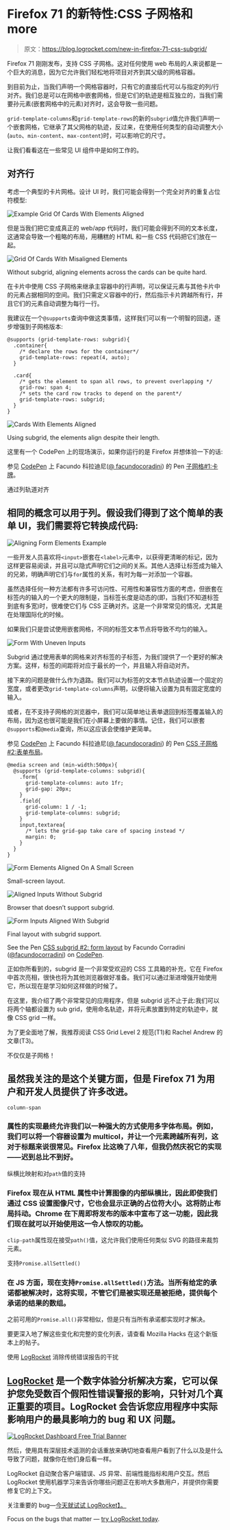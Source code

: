 # Firefox 71 的新特性:CSS 子网格和 more 

> 原文：<https://blog.logrocket.com/new-in-firefox-71-css-subgrid/>

Firefox 71 刚刚发布，支持 CSS 子网格。这对任何使用 web 布局的人来说都是一个巨大的消息，因为它允许我们轻松地将项目对齐到其父级的网格容器。

到目前为止，当我们声明一个网格容器时，只有它的直接后代可以与指定的列/行对齐。我们总是可以在网格中嵌套网格，但是它们的轨迹是相互独立的，当我们需要孙元素(嵌套网格中的元素)对齐时，这会导致一些问题。

`grid-template-columns`和`grid-template-rows`的新的`subgrid`值允许我们声明一个嵌套网格，它继承了其父网格的轨迹，反过来，在使用任何类型的自动调整大小(`auto`、`min-content`、`max-content`)时，可以影响它的尺寸。

让我们看看这在一些常见 UI 组件中是如何工作的。

## 对齐行

考虑一个典型的卡片网格。设计 UI 时，我们可能会得到一个完全对齐的重复占位符模型:

![Example Grid Of Cards With Elements Aligned](img/6bfef54deea08bc7798f6b7e1582be49.png)

但是当我们把它变成真正的 web/app 代码时，我们可能会得到不同的文本长度，这通常会导致一个粗略的布局，用糟糕的 HTML 和一些 CSS 代码把它们放在一起。

![Grid Of Cards With Misaligned Elements](img/8a75d76c33842cec627b2ac948e54b9d.png)

Without subgrid, aligning elements across the cards can be quite hard.

在卡片中使用 CSS 子网格来继承主容器中的行声明，可以保证元素与其他卡片中的元素占据相同的空间。我们只需定义容器中的行，然后指示卡片跨越所有行，并且它们的元素自动调整为每行一行。

我建议在一个`@supports`查询中做这类事情，这样我们可以有一个明智的回退，逐步增强到子网格版本:

```
@supports (grid-template-rows: subgrid){
  .container{
    /* declare the rows for the container*/
    grid-template-rows: repeat(4, auto);  
  }

  .card{
    /* gets the element to span all rows, to prevent overlapping */
    grid-row: span 4;
    /* sets the card row tracks to depend on the parent*/
    grid-template-rows: subgrid;
  }
}
```

![Cards With Elements Aligned](img/b048bd3e5e50c28d124c39ea51b13e09.png)

Using subgrid, the elements align despite their length.

这里有一个 CodePen 上的现场演示，如果你运行的是 Firefox 并想体验一下的话:

参见 [CodePen](https://codepen.io) 上 Facundo 科拉迪尼([@ facundocoradini](https://codepen.io/facundocorradini))
的 Pen [子网格#1:卡牌](https://codepen.io/facundocorradini/pen/LYEEOmQ)。

通过列轨道对齐

## 相同的概念可以用于列。假设我们得到了这个简单的表单 UI，我们需要将它转换成代码:

![Aligning Form Elements Example](img/9f56bb757f22876513cbf55bf1d5c782.png)

一些开发人员喜欢将`<input>`嵌套在`<label>`元素中，以获得更清晰的标记，因为这样更容易阅读，并且可以隐式声明它们之间的关系。其他人选择让标签成为输入的兄弟，明确声明它们与`for`属性的关系，有时为每一对添加一个容器。

虽然选择任何一种方法都有许多可访问性、可用性和兼容性方面的考虑，但嵌套在标签内的输入的一个更大的限制是，当标签长度是动态的(即，当我们不知道标签到底有多宽)时，很难使它们与 CSS 正确对齐。这是一个非常常见的情况，尤其是在处理国际化的时候。

如果我们只是尝试使用嵌套网格，不同的标签文本节点将导致不均匀的输入。

![Form With Uneven Inputs](img/24204b8508976ca88af46bccb71b43c5.png)

Subgrid 通过使用表单的网格来对齐标签的子标签，为我们提供了一个更好的解决方案。这样，标签的间距将对应于最长的一个，并且输入将自动对齐。

接下来的问题是做什么作为退路。我们可以为标签的文本节点轨迹设置一个固定的宽度，或者更改`grid-template-columns`声明，以便将输入设置为具有固定宽度的输入。

或者，在不支持子网格的浏览器中，我们可以简单地让表单退回到标签覆盖输入的布局，因为这也很可能是我们在小屏幕上要做的事情。记住，我们可以嵌套`@supports`和`@media`查询，所以这应该会使维护更简单。

参见 [CodePen](https://codepen.io) 上 Facundo 科拉迪尼([@ facundocoradini](https://codepen.io/facundocorradini))
的 Pen [CSS 子网格#2:表单布局](https://codepen.io/facundocorradini/pen/wvBBpJM)。

```
@media screen and (min-width:500px){
  @supports (grid-template-columns: subgrid){
    .form{
      grid-template-columns: auto 1fr;
      grid-gap: 20px;
    }
    .field{
      grid-column: 1 / -1;
      grid-template-columns: subgrid;
    }
    input,textarea{
      /* lets the grid-gap take care of spacing instead */
      margin: 0;
    }
  }
}
```

![Form Elements Aligned On A Small Screen](img/a9ccff5d88eebb032ffae833522a8b07.png)

Small-screen layout.

![Aligned Inputs Without Subgrid](img/131708b97611d754a79ad28b85782689.png)

Browser that doesn’t support subgrid.

![Form Inputs Aligned With Subgrid](img/6fe1a62b67ffd435771a1b742f9fff0a.png)

Final layout with subgrid support.

See the Pen [CSS subgrid #2: form layout](https://codepen.io/facundocorradini/pen/wvBBpJM) by Facundo Corradini ([@facundocorradini](https://codepen.io/facundocorradini))
on [CodePen](https://codepen.io).

正如你所看到的，subgrid 是一个非常受欢迎的 CSS 工具箱的补充，它在 Firefox 中首次亮相，很快也将为其他浏览器做好准备。我们可以通过渐进增强开始使用它，所以现在是学习如何这样做的时候了。

在这里，我介绍了两个非常常见的应用程序，但是 subgrid 远不止于此:我们可以将两个轴都设置为 sub grid，使用命名轨迹，并将元素放置到特定的轨迹中，就像 CSS grid 一样。

为了更全面地了解，我推荐阅读 CSS Grid Level 2 规范(T1)和 Rachel Andrew 的文章(T3)。

不仅仅是子网格！

## 虽然我关注的是这个关键方面，但是 Firefox 71 为用户和开发人员提供了许多改进。

`column-span`

### 属性的实现最终允许我们以一种强大的方式使用多字体布局。例如，我们可以将一个容器设置为 multicol，并让一个元素跨越所有列，这对于标题来说很常见。Firefox 比这晚了八年，但我仍然庆祝它的实现——迟到总比不到好。

纵横比映射和对`path`值的支持

### Firefox 现在从 HTML 属性中计算图像的内部纵横比，因此即使我们通过 CSS 设置图像尺寸，它也会显示正确的占位符大小。这将防止布局抖动。Chrome 在下周即将发布的版本中宣布了这一功能，因此我们现在就可以开始使用这一令人惊叹的功能。

`clip-path`属性现在接受`path()`值，这允许我们使用任何类似 SVG 的路径来裁剪元素。

支持`Promise.allSettled()`

### 在 JS 方面，现在支持`Promise.allSettled()`方法。当所有给定的承诺都被解决时，这将实现，不管它们是被实现还是被拒绝，提供每个承诺的结果的数组。
之前可用的`Promise.all()`非常相似，但是只有当所有承诺都实现时才解决。

要更深入地了解这些变化和完整的变化列表，请查看 Mozilla Hacks 在这个新版本上的帖子。

使用 [LogRocket](https://lp.logrocket.com/blg/signup) 消除传统错误报告的干扰

## [LogRocket](https://lp.logrocket.com/blg/signup) 是一个数字体验分析解决方案，它可以保护您免受数百个假阳性错误警报的影响，只针对几个真正重要的项目。LogRocket 会告诉您应用程序中实际影响用户的最具影响力的 bug 和 UX 问题。

[![LogRocket Dashboard Free Trial Banner](img/d6f5a5dd739296c1dd7aab3d5e77eeb9.png)](https://lp.logrocket.com/blg/signup)

然后，使用具有深层技术遥测的会话重放来确切地查看用户看到了什么以及是什么导致了问题，就像你在他们身后看一样。

LogRocket 自动聚合客户端错误、JS 异常、前端性能指标和用户交互。然后 LogRocket 使用机器学习来告诉你哪些问题正在影响大多数用户，并提供你需要修复它的上下文。

关注重要的 bug—[今天就试试 LogRocket】。](https://lp.logrocket.com/blg/signup-issue-free)

Focus on the bugs that matter — [try LogRocket today](https://lp.logrocket.com/blg/signup-issue-free).